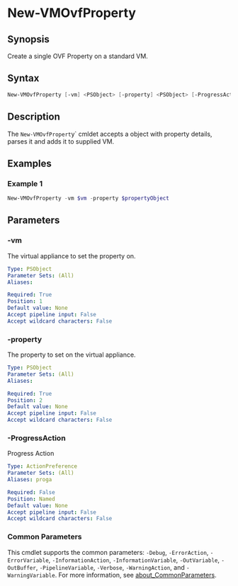 # New-VMOvfProperty

## Synopsis

Create a single OVF Property on a standard VM.

## Syntax

```powershell
New-VMOvfProperty [-vm] <PSObject> [-property] <PSObject> [-ProgressAction <ActionPreference>] [<CommonParameters>]
```

## Description

The `New-VMOvfPropert`y` cmldet accepts a object with property details, parses it and adds it to supplied VM.

## Examples

### Example 1

```powershell
New-VMOvfProperty -vm $vm -property $propertyObject
```

## Parameters

### -vm

The virtual appliance to set the property on.

```yaml
Type: PSObject
Parameter Sets: (All)
Aliases:

Required: True
Position: 1
Default value: None
Accept pipeline input: False
Accept wildcard characters: False
```

### -property

The property to set on the virtual appliance.

```yaml
Type: PSObject
Parameter Sets: (All)
Aliases:

Required: True
Position: 2
Default value: None
Accept pipeline input: False
Accept wildcard characters: False
```

### -ProgressAction

Progress Action

```yaml
Type: ActionPreference
Parameter Sets: (All)
Aliases: proga

Required: False
Position: Named
Default value: None
Accept pipeline input: False
Accept wildcard characters: False
```

### Common Parameters

This cmdlet supports the common parameters: `-Debug`, `-ErrorAction`, `-ErrorVariable`, `-InformationAction`, `-InformationVariable`, `-OutVariable`, `-OutBuffer`, `-PipelineVariable`, `-Verbose`, `-WarningAction`, and `-WarningVariable`. For more information, see [about_CommonParameters](http://go.microsoft.com/fwlink/?LinkID=113216).
